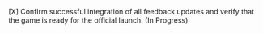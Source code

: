 [X] Confirm successful integration of all feedback updates and verify that the game is ready for the official launch. (In Progress)
